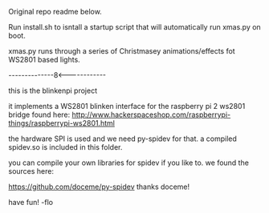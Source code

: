 Original repo readme below.

Run install.sh to isntall a startup script that will automatically run xmas.py on boot.

xmas.py runs through a series of Christmasey animations/effects fot WS2801 based lights.

--------------8<------------

this is the blinkenpi project

it implements a WS2801 blinken interface for the raspberry pi 2 ws2801 bridge found here: http://www.hackerspaceshop.com/raspberrypi-things/raspberrypi-ws2801.html


the hardware SPI is used and we need py-spidev for that.
a compiled spidev.so is included in this folder.

you can compile your own libraries for spidev if you like to. 
we found the sources here:

https://github.com/doceme/py-spidev
thanks doceme!

have fun!
-flo


